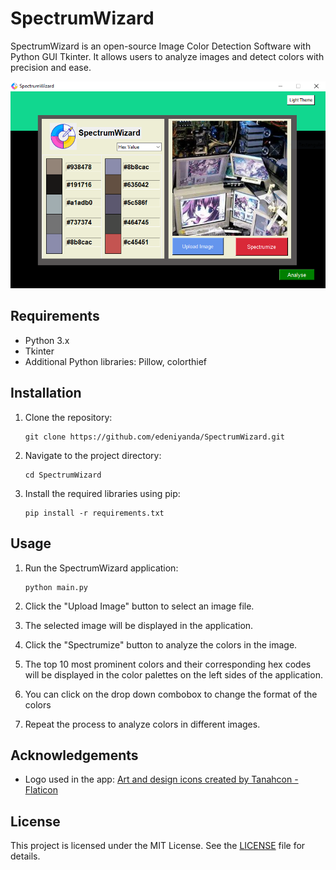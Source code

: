 # SpectrumWizard

SpectrumWizard is an open-source Image Color Detection Software with Python GUI Tkinter. It allows users to analyze images and detect colors with precision and ease.

![SpectrumWizard Demo](images/demo.PNG)

## Requirements

- Python 3.x
- Tkinter
- Additional Python libraries: Pillow, colorthief

## Installation

1. Clone the repository:

   ```shell
   git clone https://github.com/edeniyanda/SpectrumWizard.git
2. Navigate to the project directory:

   ```shell
   cd SpectrumWizard
3. Install the required libraries using pip:
   
   ```shell
   pip install -r requirements.txt

## Usage

1. Run the SpectrumWizard application:
   
   ```shell
   python main.py
2. Click the "Upload Image" button to select an image file.
3. The selected image will be displayed in the application.

4. Click the "Spectrumize" button to analyze the colors in the image.

5. The top 10 most prominent colors and their corresponding hex codes will be displayed in the color palettes on the left sides of the application.

6. You can click on the drop down combobox to change the format of the colors

7. Repeat the process to analyze colors in different images.


## Acknowledgements

- Logo used in the app: [Art and design icons created by Tanahcon - Flaticon](https://www.flaticon.com/free-icons/art-and-design)

## License
This project is licensed under the MIT License. See the [LICENSE](license.txt) file for details.

